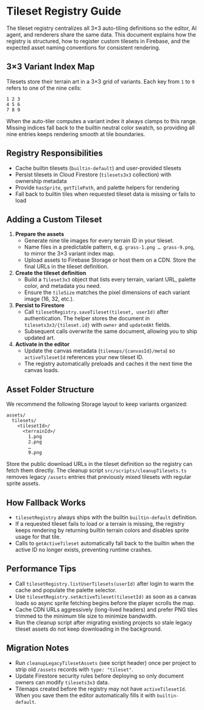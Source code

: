 # Tileset Registry Guide

The tileset registry centralizes all 3×3 auto-tiling definitions so the editor, AI agent, and renderers share the same data. This document explains how the registry is structured, how to register custom tilesets in Firebase, and the expected asset naming conventions for consistent rendering.

## 3×3 Variant Index Map

Tilesets store their terrain art in a 3×3 grid of variants. Each key from `1` to `9` refers to one of the nine cells:

```
1 2 3
4 5 6
7 8 9
```

When the auto-tiler computes a variant index it always clamps to this range. Missing indices fall back to the builtin neutral color swatch, so providing all nine entries keeps rendering smooth at tile boundaries.

## Registry Responsibilities

- Cache builtin tilesets (`builtin-default`) and user-provided tilesets
- Persist tilesets in Cloud Firestore (`tilesets3x3` collection) with ownership metadata
- Provide `hasSprite`, `getTilePath`, and palette helpers for rendering
- Fall back to builtin tiles when requested tileset data is missing or fails to load

## Adding a Custom Tileset

1. **Prepare the assets**
   - Generate nine tile images for every terrain ID in your tileset.
   - Name files in a predictable pattern, e.g. `grass-1.png … grass-9.png`, to mirror the 3×3 variant index map.
   - Upload assets to Firebase Storage or host them on a CDN. Store the final URLs in the tileset definition.
2. **Create the tileset definition**
   - Build a `Tileset3x3` object that lists every terrain, variant URL, palette color, and metadata you need.
   - Ensure the `tileSize` matches the pixel dimensions of each variant image (16, 32, etc.).
3. **Persist to Firestore**
   - Call `tilesetRegistry.saveTileset(tileset, userId)` after authentication. The helper stores the document in `tilesets3x3/{tileset.id}` with `owner` and `updatedAt` fields.
   - Subsequent calls overwrite the same document, allowing you to ship updated art.
4. **Activate in the editor**
   - Update the canvas metadata (`tilemaps/{canvasId}/meta`) so `activeTilesetId` references your new tileset ID.
   - The registry automatically preloads and caches it the next time the canvas loads.

## Asset Folder Structure

We recommend the following Storage layout to keep variants organized:

```
assets/
  tilesets/
    <tilesetId>/
      <terrainId>/
        1.png
        2.png
        …
        9.png
```

Store the public download URLs in the tileset definition so the registry can fetch them directly. The cleanup script `src/scripts/cleanupTilesets.ts` removes legacy `/assets` entries that previously mixed tilesets with regular sprite assets.

## How Fallback Works

- `tilesetRegistry` always ships with the builtin `builtin-default` definition.
- If a requested tileset fails to load or a terrain is missing, the registry keeps rendering by returning builtin terrain colors and disables sprite usage for that tile.
- Calls to `getActiveTileset` automatically fall back to the builtin when the active ID no longer exists, preventing runtime crashes.

## Performance Tips

- Call `tilesetRegistry.listUserTilesets(userId)` after login to warm the cache and populate the palette selector.
- Use `tilesetRegistry.setActiveTileset(tilesetId)` as soon as a canvas loads so async sprite fetching begins before the player scrolls the map.
- Cache CDN URLs aggressively (long-lived headers) and prefer PNG tiles trimmed to the minimum tile size to minimize bandwidth.
- Run the cleanup script after migrating existing projects so stale legacy tileset assets do not keep downloading in the background.

## Migration Notes

- Run `cleanupLegacyTilesetAssets` (see script header) once per project to strip old `/assets` records with `type: "tileset"`.
- Update Firestore security rules before deploying so only document owners can modify `tilesets3x3` data.
- Tilemaps created before the registry may not have `activeTilesetId`. When you save them the editor automatically fills it with `builtin-default`.
